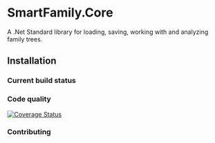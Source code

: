 # SmartFamily.Core

A .Net Standard library for loading, saving, working with and analyzing family trees.

## Installation

### Current build status


### Code quality
[![Coverage Status](https://coveralls.io/repos/github/amwiens/SmartFamily.Core/badge.svg?branch=main)](https://coveralls.io/github/amwiens/SmartFamily.Core?branch=main)

### Contributing
